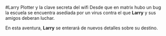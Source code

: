 #Larry Plotter y la clave secreta del wifi
Desde que en matrix hubo un bug la escuela se encuentra asediada por un virus
contra el que **Larry** y sus amigos deberan luchar.

En esta aventura, **Larry** se enterará de nuevos detalles sobre su destino.
